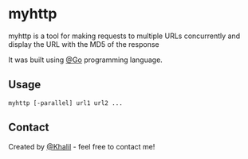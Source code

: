 # myhttp

myhttp is a tool for making requests to multiple URLs concurrently and display the URL with the MD5 of the response

It was built using [@Go](https://go.dev) programming language.

## Usage
```
myhttp [-parallel] url1 url2 ...
```

## Contact
Created by [@Khalil](https://www.linkedin.com/in/kabdulgawad/) - feel free to contact me!

